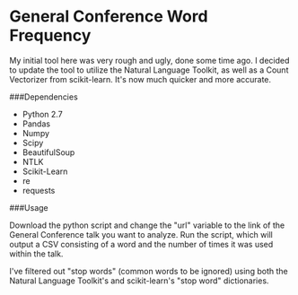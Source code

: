 # General Conference Word Frequency

My initial tool here was very rough and ugly, done some time ago. I decided to update the tool to utilize the Natural Language Toolkit, as well as a Count Vectorizer from scikit-learn. It's now much quicker and more accurate.

###Dependencies

* Python 2.7
* Pandas
* Numpy
* Scipy
* BeautifulSoup
* NTLK
* Scikit-Learn
* re
* requests

###Usage

Download the python script and change the "url" variable to the link of the General Conference talk you want to analyze. Run the script, which will output a CSV consisting of a word and the number of times it was used within the talk.

I've filtered out "stop words" (common words to be ignored) using both the Natural Language Toolkit's and scikit-learn's "stop word" dictionaries.
